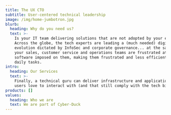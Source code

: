 ```yaml
---
title: The UX CTO
subtitle: User-centered technical leadership
image: /img/home-jumbotron.jpg
blurb:
  heading: Why do you need us?
  text: >-
    Is your IT team delivering solutions that are not adopted by your employees?
    Across the globe, the tech experts are leading a (much needed) digital
    evolution dictated by InfoSec and corporate governance... at the same time,
    your sales, customer service and operations teams are frustrated at the
    software imposed on them, making them frustrated and less efficient in their
    daily tasks.
intro:
  heading: Our Services
  text: >-
    Finally, a technical guru can deliver infrastructure and applications that
    users love to interact with (and that still comply with the tech bits)!
products: []
values:
  heading: Who we are
  text: We are part of Cyber-Duck
---
```


